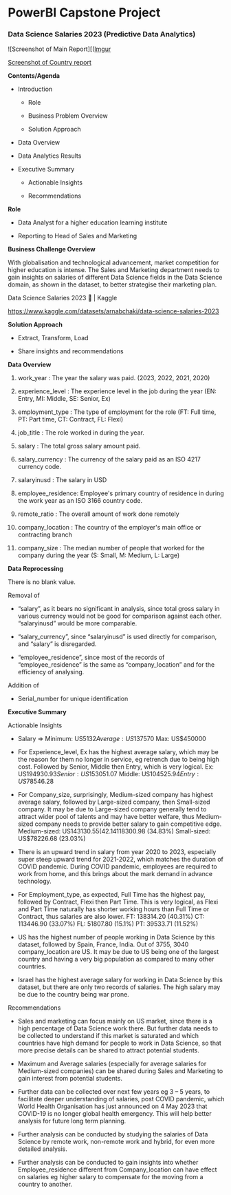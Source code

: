 # PowerBI Capstone Project

### Data Science Salaries 2023 (Predictive Data Analytics)

![Screenshot of Main Report][([Imgur](https://i.imgur.com/a0lg6K1.png)

[Screenshot of Country report](https://i.imgur.com/qPAgxy5.png)

**Contents/Agenda**

* Introduction

  * Role

  * Business Problem Overview

  * Solution Approach

* Data Overview

* Data Analytics Results

* Executive Summary 

  * Actionable Insights

  * Recommendations

**Role**

* Data Analyst for a higher education learning institute

* Reporting to Head of Sales and Marketing

**Business Challenge Overview**

With globalisation and technological advancement, market competition for higher education is intense. The Sales and Marketing department needs to gain insights on salaries of different Data Science fields in the Data Science domain, as shown in the dataset, to better strategise their marketing plan.

Data Science Salaries 2023 💸 | Kaggle

https://www.kaggle.com/datasets/arnabchaki/data-science-salaries-2023

**Solution Approach**

* Extract, Transform, Load 

* Share insights and recommendations

**Data Overview**

1.  work_year         : The year the salary was paid.
                        (2023, 2022, 2021, 2020)

2.  experience_level  : The experience level in the job during the year
                        (EN: Entry, MI: Middle, SE: Senior, Ex)

3.  employment_type   : The type of employment for the role
                        (FT: Full time, PT: Part time, CT: Contract, FL: Flexi)

4.  job_title         : The role worked in during the year.

5.  salary            : The total gross salary amount paid.

6.  salary_currency   : The currency of the salary paid as an ISO 4217 currency code.

7.  salaryinusd       : The salary in USD

8.  employee_residence: Employee's primary country of residence in during the work year as an ISO 3166 country code.

9.  remote_ratio      : The overall amount of work done remotely

10. company_location  : The country of the employer's main office or contracting branch

11. company_size      : The median number of people that worked for the company during the year
                        (S: Small, M: Medium, L: Large)

**Data Reprocessing**

There is no blank value.

Removal of 

* “salary”, as it bears no significant in analysis, since total gross salary in various currency would not be good for comparison against each other. “salaryinusd” would be more comparable. 

* “salary_currency”, since “salaryinusd” is used directly for comparison, and “salary” is disregarded. 

* “employee_residence”, since most of the records of “employee_residence” is the same as “company_location” and for the efficiency of analysing. 

Addition of

* Serial_number for unique identification

**Executive Summary**

Actionable Insights 

* Salary => Minimum: US$5132   Average: US$137570   Max: US$450000
* For Experience_level, Ex has the highest average salary, which may be the reason for them no longer in service, eg retrench due to being high cost. Followed by Senior, Middle then Entry, which is very logical. 
    Ex: US$194930.93   Senior: US$153051.07   Middle: US$104525.94   Entry: US$78546.28
    
* For Company_size, surprisingly, Medium-sized company has highest average salary, followed by Large-sized company, then Small-sized company. It may be due to Large-sized company generally tend to attract wider pool of talents and may have better welfare, thus Medium-sized company needs to provide better salary to gain competitive edge.
    Medium-sized: US$143130.55 (42.14%)   Large-sized: US$118300.98 (34.83%)   Small-sized: US$78226.68 (23.03%)
  
* There is an upward trend in salary from year 2020 to 2023, especially super steep upward trend for 2021-2022, which matches the duration of COVID pandemic. During COVID pandemic, employees are required to work from home, and this brings about the mark demand in advance technology.
  
* For Employment_type, as expected, Full Time has the highest pay, followed by Contract, Flexi then Part Time. This is very logical, as Flexi and Part Time naturally has shorter working hours than Full Time or Contract, thus salaries are also lower. 
     FT: 138314.20 (40.31%)   CT: 113446.90 (33.07%)   FL: 51807.80 (15.1%)   PT: 39533.71 (11.52%)
  
* US has the highest number of people working in Data Science by this dataset, followed by Spain, France, India. Out of 3755, 3040 company_location are US. It may be due to US being one of the largest country and having a very big population as compared to many other countries.
  
* Israel has the highest average salary for working in Data Science by this dataset, but there are only two records of salaries. The high salary may be due to the country being war prone. 

Recommendations

* Sales and marketing can focus mainly on US market, since there is a high percentage of Data Science work there. But further data needs to be collected to understand if this market is saturated and which countries have high demand for people to work in Data Science, so that more precise details can be shared to attract potential students.
  
* Maximum and Average salaries (especially for average salaries for Medium-sized companies) can be shared during Sales and Marketing to gain interest from potential students.
  
* Further data can be collected over next few years eg 3 – 5 years, to facilitate deeper understanding of salaries, post COVID pandemic, which World Health Organisation has just announced on 4 May 2023 that COVID-19 is no longer global health emergency. This will help better analysis for future long term planning.
  
* Further analysis can be conducted by studying the salaries of Data Science by remote work, non-remote work and hybrid, for even more detailed analysis.
  
* Further analysis can be conducted to gain insights into whether Employee_residence different from Company_location can have effect on salaries eg higher salary to compensate for the moving from a country to another. 
